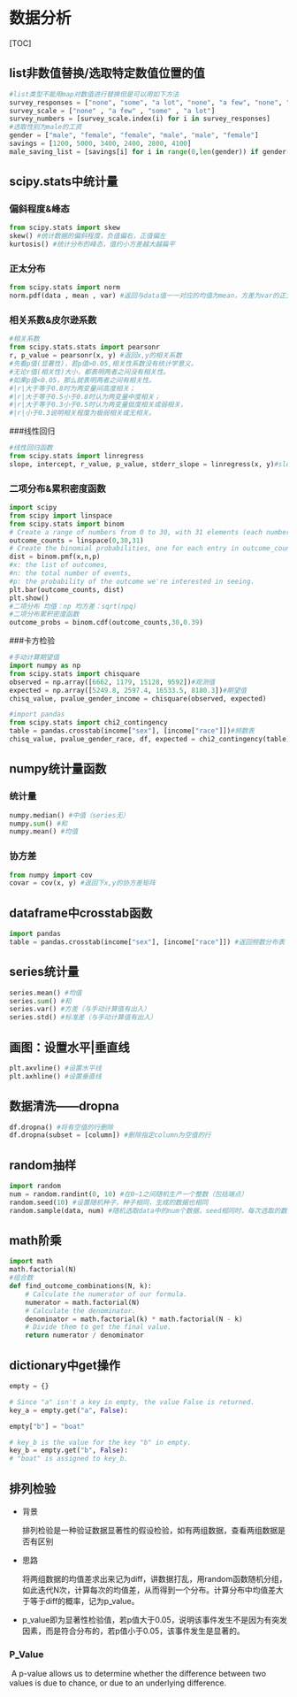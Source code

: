 # 数据分析

[TOC]

## list非数值替换/选取特定数值位置的值

~~~python
#list类型不能用map对数值进行替换但是可以用如下方法
survey_responses = ["none", "some", "a lot", "none", "a few", "none", "none"]
survey_scale = ["none" , "a few" , "some" , "a lot"]
survey_numbers = [survey_scale.index(i) for i in survey_responses]
#选取性别为male的工资
gender = ["male", "female", "female", "male", "male", "female"]
savings = [1200, 5000, 3400, 2400, 2800, 4100]
male_saving_list = [savings[i] for i in range(0,len(gender)) if gender[i] == "male"]
~~~

## scipy.stats中统计量

### 偏斜程度&峰态

~~~python
from scipy.stats import skew
skew() #统计数据的偏斜程度，负值偏右，正值偏左
kurtosis() #统计分布的峰态，值约小方差越大越扁平
~~~

### 正太分布

~~~python
from scipy.stats import norm
norm.pdf(data , mean , var) #返回与data值一一对应的均值为mean，方差为var的正太分布
~~~

### 相关系数&皮尔逊系数

~~~python
#相关系数
from scipy.stats.stats import pearsonr
r, p_value = pearsonr(x, y) #返回x,y的相关系数
#先看p值(显著性)，若p值>0.05,相关性系数没有统计学意义。
#无论r值(相关性)大小，都表明两者之间没有相关性。
#如果p值<0.05，那么就表明两者之间有相关性。
#|r|大于等于0.8时为两变量间高度相关；
#|r|大于等于0.5小于0.8时认为两变量中度相关；
#|r|大于等于0.3小于0.5时认为两变量低度相关或弱相关，
#|r|小于0.3说明相关程度为极弱相关或无相关。
~~~

###线性回归

~~~python
#线性回归函数
from scipy.stats import linregress
slope, intercept, r_value, p_value, stderr_slope = linregress(x, y)#slope为斜率， intercept为截距
~~~

### 二项分布&累积密度函数

~~~python
import scipy
from scipy import linspace
from scipy.stats import binom
# Create a range of numbers from 0 to 30, with 31 elements (each number has one entry).
outcome_counts = linspace(0,30,31)
# Create the binomial probabilities, one for each entry in outcome_counts.
dist = binom.pmf(x,n,p)
#x: the list of outcomes,
#n: the total number of events,
#p: the probability of the outcome we're interested in seeing.
plt.bar(outcome_counts, dist)
plt.show()
#二项分布 均值：np 均方差：sqrt(npq)
#二项分布累积密度函数
outcome_probs = binom.cdf(outcome_counts,30,0.39)
~~~

###卡方检验

~~~python
#手动计算期望值
import numpy as np
from scipy.stats import chisquare
observed = np.array([6662, 1179, 15128, 9592])#观测值
expected = np.array([5249.8, 2597.4, 16533.5, 8180.3])#期望值
chisq_value, pvalue_gender_income = chisquare(observed, expected)

#import pandas
from scipy.stats import chi2_contingency
table = pandas.crosstab(income["sex"], [income["race"]])#频数表
chisq_value, pvalue_gender_race, df, expected = chi2_contingency(table)
~~~



## numpy统计量函数

### 统计量

~~~python
numpy.median() #中值（series无）
numpy.sum() #和
numpy.mean() #均值
~~~

### 协方差

~~~python
from numpy import cov
covar = cov(x, y) #返回下x,y的协方差矩阵
~~~

## dataframe中crosstab函数

~~~python
import pandas
table = pandas.crosstab(income["sex"], [income["race"]]) #返回频数分布表（也可以指定values）
~~~



## series统计量

~~~python
series.mean() #均值
series.sum() #和
series.var() #方差（与手动计算值有出入）
series.std() #标准差（与手动计算值有出入）
~~~



## 画图：设置水平|垂直线

~~~python
plt.axvline() #设置水平线
plt.axhline() #设置垂直线
~~~

## 数据清洗——dropna

~~~python
df.dropna() #将有空值的行删除
df.dropna(subset = [column]) #删除指定column为空值的行
~~~

## random抽样

~~~python
import random
num = random.randint(0, 10) #在0~1之间随机生产一个整数（包括端点）
random.seed(10) #设置随机种子，种子相同，生成的数据也相同
random.sample(data, num) #随机选取data中的num个数据，seed相同时，每次选取的数据也相同
~~~

## math阶乘

~~~python
import math
math.factorial(N) 
#组合数
def find_outcome_combinations(N, k):
    # Calculate the numerator of our formula.
    numerator = math.factorial(N)
    # Calculate the denominator.
    denominator = math.factorial(k) * math.factorial(N - k)
    # Divide them to get the final value.
    return numerator / denominator
~~~

## dictionary中get操作

~~~python
empty = {}

# Since "a" isn't a key in empty, the value False is returned.
key_a = empty.get("a", False):

empty["b"] = "boat"

# key_b is the value for the key "b" in empty.
key_b = empty.get("b", False):
# "boat" is assigned to key_b.
~~~

## 排列检验

* 背景

  排列检验是一种验证数据显著性的假设检验，如有两组数据，查看两组数据是否有区别

* 思路

  将两组数据的均值差求出来记为diff，讲数据打乱，用random函数随机分组，如此迭代N次，计算每次的均值差，从而得到一个分布。计算分布中均值差大于等于diff的概率，记为p_value。

* p_value即为显著性检验值，若p值大于0.05，说明该事件发生不是因为有突发因素，而是符合分布的，若p值小于0.05，该事件发生是显著的。

 ### P_Value

​	 A p-value allows us to determine whether the difference between two values is due to chance, or due to an underlying difference.